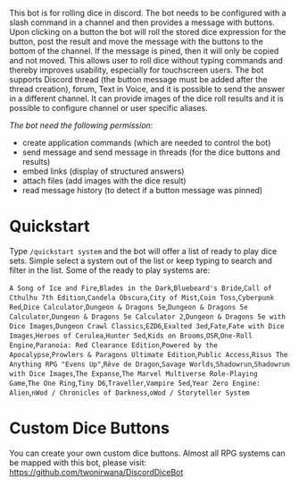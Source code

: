 This bot is for rolling dice in discord.
The bot needs to be configured with a slash command in a channel and then provides a message with buttons.
Upon clicking on a button the bot will roll the stored dice expression for the button, post the result and move the
message with the buttons to the bottom of the channel.
If the message is pined, then it will only be copied and not moved.
This allows user to roll dice without typing commands and thereby improves usability, especially for touchscreen users.
The bot supports Discord thread (the button message must be added after the thread creation), forum, Text in Voice, and
it is possible to send the answer in a different channel.
It can provide images of the dice roll results and it is possible to configure channel or user specific aliases.

*The bot need the following permission*:

* create application commands (which are needed to control the bot)
* send message and send message in threads (for the dice buttons and results)
* embed links (display of structured answers)
* attach files (add images with the dice result)
* read message history (to detect if a button message was pinned)

# Quickstart

Type `/quickstart system` and the bot will offer a list of ready to play dice sets. Simple select a system out of the
list or keep typing to search and filter in the list.
Some of the ready to play systems are:

`A Song of Ice and Fire`,`Blades in the Dark`,`Bluebeard's Bride`,`Call of Cthulhu 7th Edition`,`Candela Obscura`,`City of Mist`,`Coin Toss`,`Cyberpunk Red`,`Dice Calculator`,`Dungeon & Dragons 5e`,`Dungeon & Dragons 5e Calculator`,`Dungeon & Dragons 5e Calculator 2`,`Dungeon & Dragons 5e with Dice Images`,`Dungeon Crawl Classics`,`EZD6`,`Exalted 3ed`,`Fate`,`Fate with Dice Images`,`Heroes of Cerulea`,`Hunter 5ed`,`Kids on Brooms`,`OSR`,`One-Roll Engine`,`Paranoia: Red Clearance Edition`,`Powered by the Apocalypse`,`Prowlers & Paragons Ultimate Edition`,`Public Access`,`Risus The Anything RPG "Evens Up"`,`Rêve de Dragon`,`Savage Worlds`,`Shadowrun`,`Shadowrun with Dice Images`,`The Expanse`,`The Marvel Multiverse Role-Playing Game`,`The One Ring`,`Tiny D6`,`Traveller`,`Vampire 5ed`,`Year Zero Engine: Alien`,`nWod / Chronicles of Darkness`,`oWod / Storyteller System`

# Custom Dice Buttons

You can create your own custom dice buttons. Almost all RPG systems can be mapped with this bot, please
visit: https://github.com/twonirwana/DiscordDiceBot